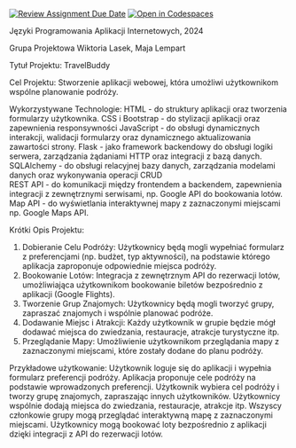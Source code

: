[![Review Assignment Due Date](https://classroom.github.com/assets/deadline-readme-button-24ddc0f5d75046c5622901739e7c5dd533143b0c8e959d652212380cedb1ea36.svg)](https://classroom.github.com/a/jsTzsySB)
[![Open in Codespaces](https://classroom.github.com/assets/launch-codespace-7f7980b617ed060a017424585567c406b6ee15c891e84e1186181d67ecf80aa0.svg)](https://classroom.github.com/open-in-codespaces?assignment_repo_id=15146409)


Języki Programowania Aplikacji Internetowych, 2024 

Grupa Projektowa Wiktoria Lasek, Maja Lempart 

Tytuł Projektu: TravelBuddy  

Cel Projektu: Stworzenie aplikacji webowej, która umożliwi użytkownikom wspólne planowanie podróży.  

Wykorzystywane Technologie:
    HTML - do struktury aplikacji oraz tworzenia formularzy użytkownika. 
    CSS i Bootstrap - do stylizacji aplikacji oraz zapewnienia responsywności 
    JavaScript - do obsługi dynamicznych interakcji, walidacji formularzy oraz dynamicznego aktualizowania zawartości strony. 
    Flask - jako framework backendowy do obsługi logiki serwera, zarządzania żądaniami HTTP oraz integracji z bazą danych. 
    SQLAlchemy - do obsługi relacyjnej bazy danych, zarządzania modelami danych oraz wykonywania operacji CRUD  
    REST API - do komunikacji między frontendem a backendem, zapewnienia integracji z zewnętrznymi serwisami, np. Google API do bookowania lotów. 
    Map API - do wyświetlania interaktywnej mapy z zaznaczonymi miejscami np. Google Maps API. 

Krótki Opis Projektu:
1. Dobieranie Celu Podróży: Użytkownicy będą mogli wypełniać formularz z preferencjami (np. budżet, typ aktywności), na podstawie którego aplikacja zaproponuje odpowiednie miejsca podróży. 
2. Bookowanie Lotów: Integracja z zewnętrznym API do rezerwacji lotów, umożliwiająca użytkownikom bookowanie biletów bezpośrednio z aplikacji (Google Flights). 
3.  Tworzenie Grup Znajomych: Użytkownicy będą mogli tworzyć grupy, zapraszać znajomych i wspólnie planować podróże. 
4. Dodawanie Miejsc i Atrakcji: Każdy użytkownik w grupie będzie mógł dodawać miejsca do zwiedzania, restauracje, atrakcje turystyczne itp. 
5. Przeglądanie Mapy: Umożliwienie użytkownikom przeglądania mapy z zaznaczonymi miejscami, które zostały dodane do planu podróży. 

Przykładowe użytkowanie:
    Użytkownik loguje się do aplikacji i wypełnia formularz preferencji podróży. 
    Aplikacja proponuje cele podróży na podstawie wprowadzonych preferencji. 
    Użytkownik wybiera cel podróży i tworzy grupę znajomych, zapraszając innych użytkowników. 
    Użytkownicy wspólnie dodają miejsca do zwiedzania, restauracje, atrakcje itp. 
    Wszyscy członkowie grupy mogą przeglądać interaktywną mapę z zaznaczonymi miejscami. 
    Użytkownicy mogą bookować loty bezpośrednio z aplikacji dzięki integracji z API do rezerwacji lotów. 